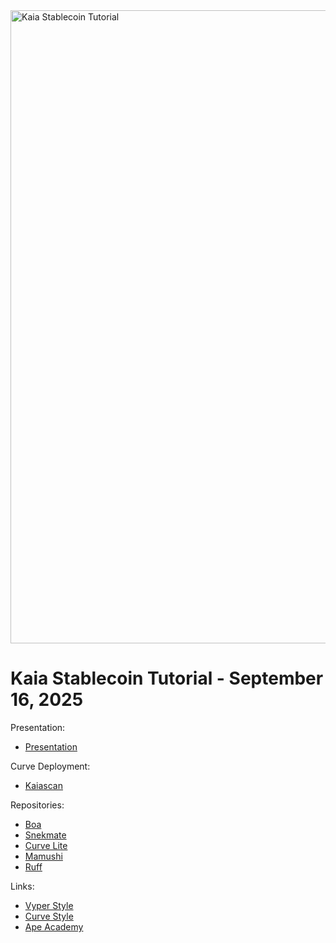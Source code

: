 <img width="1800" height="1013" alt="Kaia Stablecoin Tutorial" src="https://github.com/user-attachments/assets/b3dd645c-293c-4c0e-aa38-6463ab5d8c50" />

# Kaia Stablecoin Tutorial - September 16, 2025

Presentation:
* [Presentation](https://docs.google.com/presentation/d/1u1IF_-1YfDW_Ux9DHtcX5oSEt6kVe3o8tyWAwaqnOxk/edit?usp=sharing)

Curve Deployment:
* [Kaiascan](https://kairos.kaiascan.io/address/0x172dbbda74a14268f62c87b02fc3b4438e0e328d?tabId=txList&page=5)

Repositories:
* [Boa](https://github.com/vyperlang/titanoboa/)
* [Snekmate](https://github.com/pcaversaccio/snekmate)
* [Curve Lite](https://github.com/curvefi/curve-core)
* [Mamushi](https://github.com/benber86/mamushi)
* [Ruff](https://github.com/astral-sh/ruff)

Links:
* [Vyper Style](https://docs.vyperlang.org/en/stable/style-guide.html)
* [Curve Style](https://github.com/CurveDocs/curve-docs/pull/324)
* [Ape Academy](https://academy.apeworx.io/)
